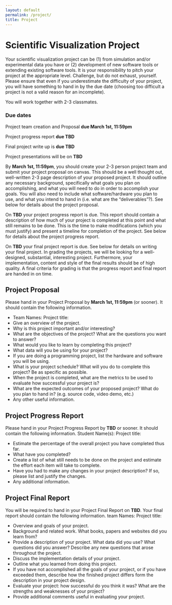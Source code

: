 ```yaml
---
layout: default
permalink: /project/
title: Project
---
```


# Scientific Visualization Project

Your scientific visualization project can be (1) from simulation and/or experimental data you have or (2) development of new software tools or extending existing software tools.
It is your responsibility to pitch your project at the appropriate level. Challenge, but do not exhaust, yourself. Please ensure that even if you underestimate the difficulty of your project, you will have something to hand in by the due date (choosing too difficult a project is not a valid reason for an incomplete).

You will work together with 2-3 classmates. 

### Due dates
Project team creation and Proposal **due March 1st, 11:59pm** 

Project progress report **due TBD** 

Final project write up is **due TBD** 

Project presentations will be on **TBD**

By **March 1st, 11:59pm**, you should create your 2-3 person project team and submit your project proposal on canvas. This should be a well thought out, well-written 2-3 page description of your proposed project. It should outline any necessary background, specifically what goals you plan on accomplishing, and what you will need to do in order to accomplish your goals. You will also need to include what software/hardware you plan to use, and what you intend to hand in (i.e. what are the “deliverables”?). See below for details about the project proposal.

On **TBD** your project progress report is due. This report should contain a description of how much of your project is completed at this point and what still remains to be done. This is the time to make modifications (which you must justify) and present a timeline for completion of the project. See below for details about the project progress report.

On **TBD** your final project report is due. See below for details on writing your final project.
In grading the projects, we will be looking for a well-designed, substantial, interesting project. Furthermore, your implementation, content and style of the final results should be of high quality. A final criteria for grading is that the progress report and final report are handed in on time.

## Project Proposal

Please hand in your Project Proposal by **March 1st, 11:59pm** (or sooner). It should contain the
following information.
* Team Names: Project title:
* Give an overview of the project.
* Why is this project important and/or interesting?
* What are the objectives of the project? What are the questions you want to answer?
* What would you like to learn by completing this project?
* What data will you be using for your project?
* If you are doing a programming project, list the hardware and software you will be using.
* What is your project schedule? What will you do to complete this project? Be as specific as possible.
* When the project is completed, what are the metrics to be used to evaluate how successful your project is?
* What are the expected outcomes of your proposed project? What do you plan to hand in? (e.g. source code, video demo, etc.)
* Any other useful information.

## Project Progress Report
Please hand in your Project Progress Report by **TBD** or sooner. It should contain the
following information.
Student Name(s): Project title:
* Estimate the percentage of the overall project you have completed thus far.
* What have you completed?
* Create a list of what still needs to be done on the project and estimate the effort each item will take to complete.
* Have you had to make any changes in your project description? If so, please list and justify the changes.
* Any additional information.

## Project Final Report
You will be required to hand in your Project Final Report on **TBD**. Your final report should
contain the following information.
team Names: Project title:
* Overview and goals of your project.
* Background and related work. What books, papers and websites did you learn from?
* Provide a description of your project. What data did you use? What questions did you answer? Describe any new questions that arose throughout the project.
* Discuss the implementation details of your project.
* Outline what you learned from doing this project.
* If you have not accomplished all the goals of your project, or if you have exceeded them, describe how the finished project differs form the description in your project design.
* Evaluate your project: how successful do you think it was? What are the strengths and weaknesses of your project?
* Provide additional comments useful in evaluating your project.

